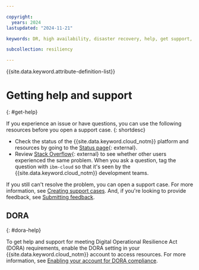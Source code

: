 ```yaml
---

copyright:
  years: 2024
lastupdated: "2024-11-21"

keywords: DR, high availability, disaster recovery, help, get support, dr support, dr help, ha help, ha suppprt

subcollection: resiliency

---
```


{{site.data.keyword.attribute-definition-list}}

# Getting help and support
{: #get-help}

If you experience an issue or have questions, you can use the following resources before you open a support case.
{: shortdesc}

* Check the status of the {{site.data.keyword.cloud_notm}} platform and resources by going to the [Status page](https://cloud.ibm.com/status){: external}.
* Review [Stack Overflow](https://stackoverflow.com/questions/tagged/ibm-cloud){: external} to see whether other users experienced the same problem. When you ask a question, tag the question with `ibm-cloud` so that it's seen by the {{site.data.keyword.cloud_notm}} development teams.

If you still can't resolve the problem, you can open a support case. For more information, see [Creating support cases](/docs/get-support?topic=get-support-open-case). And, if you're looking to provide feedback, see [Submitting feedback](/docs/overview?topic=overview-feedback).

## DORA
{: #dora-help}

To get help and support for meeting Digital Operational Resilience Act (DORA) requirements, enable the DORA setting in your {{site.data.keyword.cloud_notm}} account to access resources. For more information, see [Enabling your account for DORA compliance](/docs/account?topic=account-enabling-dora).
